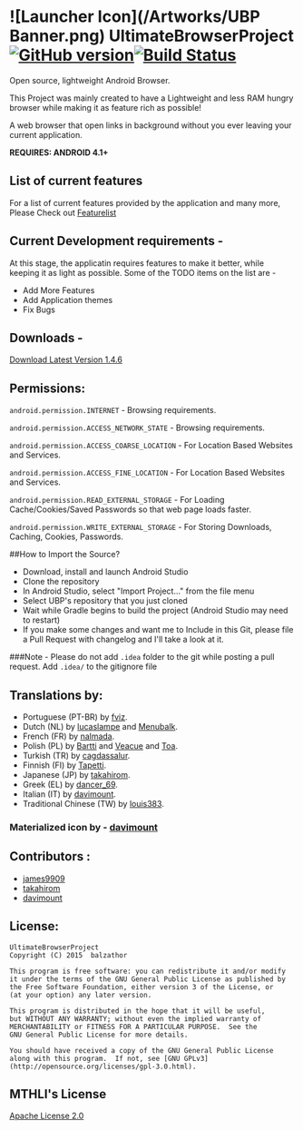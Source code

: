 ![Launcher Icon](/Artworks/UBP Banner.png)
UltimateBrowserProject [![GitHub version](https://badge.fury.io/gh/balzathor%2FUltimateBrowserProject.svg)](http://badge.fury.io/gh/balzathor%2FUltimateBrowserProject)[![Build Status](https://travis-ci.org/balzathor/UltimateBrowserProject.svg)](https://travis-ci.org/balzathor/UltimateBrowserProject)
===
Open source, lightweight Android Browser.

This Project was mainly created to have a Lightweight and less RAM hungry browser while making it as feature rich as possible!



A web browser that open links in background without you ever leaving your current application.

__REQUIRES: ANDROID 4.1+__


## List of current features

For a list of current features provided by the application and many more, Please Check out [Featurelist](https://github.com/balzathor/UltimateBrowserProject/blob/master/app/src/main/assets/UltimateBrowserProject_introduction_en.md)

## Current Development requirements - 

At this stage, the applicatin requires features to make it better, while keeping it as light as possible.
Some of the TODO items on the list are -
* Add More Features
* Add Application themes
* Fix Bugs

## Downloads - 

[Download Latest Version 1.4.6](https://github.com/balzathor/UltimateBrowserProject/releases/download/latest/UltimateBrowserProject.apk)

## Permissions:
```android.permission.INTERNET``` - Browsing requirements.

```android.permission.ACCESS_NETWORK_STATE``` - Browsing requirements.

```android.permission.ACCESS_COARSE_LOCATION``` - For Location Based Websites and Services.

```android.permission.ACCESS_FINE_LOCATION``` - For Location Based Websites and Services.

```android.permission.READ_EXTERNAL_STORAGE``` - For Loading Cache/Cookies/Saved Passwords so that web page loads faster.

```android.permission.WRITE_EXTERNAL_STORAGE``` - For Storing Downloads, Caching, Cookies, Passwords.


##How to Import the Source?

* Download, install and launch Android Studio
* Clone the repository
* In Android Studio, select "Import Project..." from the file menu
* Select UBP's repository that you just cloned
* Wait while Gradle begins to build the project (Android Studio may need to restart)
* If you make some changes and want me to Include in this Git, please file a Pull Request with changelog and I'll take a look at it.


###Note - Please do not add ```.idea``` folder to the git while posting a pull request. Add ```.idea/``` to the gitignore file




## Translations by:

* Portuguese (PT-BR) by [fviz](https://github.com/fviz).
* Dutch (NL) by [lucaslampe](https://github.com/lucaslampe) and [Menubalk](http://forum.xda-developers.com/member.php?u=6151583).
* French (FR) by [nalmada](https://github.com/nalmada).
* Polish (PL) by [Bartti](https://github.com/Bartti) and [Veacue](http://forum.xda-developers.com/member.php?u=5759069) and [Toa](http://forum.xda-developers.com/member.php?u=6170529).
* Turkish (TR) by [cagdassalur](https://github.com/cagdassalur).
* Finnish (FI) by [Tapetti](http://forum.xda-developers.com/member.php?u=6778883).
* Japanese (JP) by [takahirom](https://github.com/takahirom).
* Greek (EL) by [dancer_69](http://forum.xda-developers.com/member.php?u=390873).
* Italian (IT) by [davimount](https://github.com/davimount).
* Traditional Chinese (TW) by [louis383](http://forum.xda-developers.com/member.php?u=6709293).

### Materialized icon by - [davimount](https://github.com/davimount)

## Contributors :

* [james9909](http://www.github.com/james9909)
* [takahirom](http://www.github.com/takahirom)
* [davimount](https://github.com/davimount)



## License:


    UltimateBrowserProject
    Copyright (C) 2015  balzathor

    This program is free software: you can redistribute it and/or modify
    it under the terms of the GNU General Public License as published by
    the Free Software Foundation, either version 3 of the License, or
    (at your option) any later version.

    This program is distributed in the hope that it will be useful,
    but WITHOUT ANY WARRANTY; without even the implied warranty of
    MERCHANTABILITY or FITNESS FOR A PARTICULAR PURPOSE.  See the
    GNU General Public License for more details.

    You should have received a copy of the GNU General Public License
    along with this program.  If not, see [GNU GPLv3](http://opensource.org/licenses/gpl-3.0.html).
    
    
    
## MTHLI's License



[Apache License 2.0](http://directory.fsf.org/wiki/License:Apache2.0)
